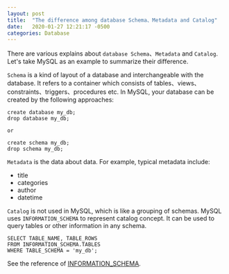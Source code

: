 ```yaml
---
layout: post
title:  "The difference among database Schema、Metadata and Catalog"
date:   2020-01-27 12:21:17 -0500
categories: Database
---
```

There are various explains about `database Schema`、`Metadata` and `Catalog`. Let's take MySQL as an example to summarize their difference.

`Schema` is a kind of layout of a database and interchangeable with the database. It refers to a container which consists of tables、views、constraints、triggers、procedures etc.
In MySQL, your database can be created by the following approaches:

```
create database my_db;
drop database my_db;

or

create schema my_db;
drop schema my_db;
```

`Metadata` is the data about data. For example, typical metadata include:
- title
- categories
- author
- datetime
 

`Catalog` is not used in MySQL, which is like a grouping of schemas. MySQL uses `INFORMATION_SCHEMA` to represent catalog concept. It can be used to query tables or other information in any schema.

```
SELECT TABLE_NAME, TABLE_ROWS
FROM INFORMATION_SCHEMA.TABLES
WHERE TABLE_SCHEMA = 'my_db';
```

See the reference of [INFORMATION_SCHEMA](https://dev.mysql.com/doc/refman/8.0/en/information-schema.html).
